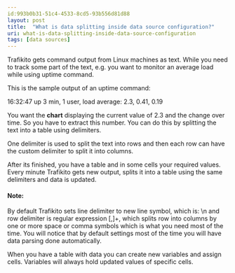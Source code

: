 ```yaml
---
id:993b0b31-51c4-4533-8cd5-93b556d81d88
layout: post
title:  "What is data splitting inside data source configuration?"
uri: what-is-data-splitting-inside-data-source-configuration
tags: [data sources]
---
```


Trafikito gets command output from Linux machines as text. While you need to track some part of the text, e.g. you want to monitor an average load while using uptime command.

<!--more-->

This is the sample output of an uptime command:

16:32:47 up 3 min, 1 user, load average: 2.3, 0.41, 0.19

  

You want the **chart** displaying the current value of 2.3 and the change over time. So you have to extract this number. You can do this by splitting the text into a table using delimiters.

One delimiter is used to split the text into rows and then each row can have the custom delimiter to split it into columns.

After its finished, you have a table and in some cells your required values. Every minute Trafikito gets new output, splits it into a table using the same delimiters and data is updated.

#### Note:

By default Trafikito sets line delimiter to new line symbol, which is: \\n and row delimiter is regular expression \[,\]+, which splits row into columns by one or more space or comma symbols which is what you need most of the time. You will notice that by default settings most of the time you will have data parsing done automatically.

When you have a table with data you can create new variables and assign cells. Variables will always hold updated values of specific cells.